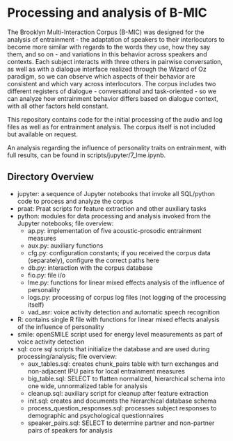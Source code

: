 # Processing and analysis of B-MIC

The Brooklyn Multi-Interaction Corpus (B-MIC) was designed for the analysis of entrainment - the adaptation of speakers to their interlocutors to become more similar with regards to the words they use, how they say them, and so on - and variations in this behavior across speakers and contexts. Each subject interacts with three others in pairwise conversation, as well as with a dialogue interface realized through the Wizard of Oz paradigm, so we can observe which aspects of their behavior are consistent and which vary across interlocutors. The corpus includes two different registers of dialogue - conversational and task-oriented - so we can analyze how entrainment behavior differs based on dialogue context, with all other factors held constant.

This repository contains code for the initial processing of the audio and log files as well as for entrainment analysis. The corpus itself is not included but available on request. 

An analysis regarding the influence of personality traits on entrainment, with full results, can be found in scripts/jupyter/7_lme.ipynb.

## Directory Overview

<ul>
    <li>jupyter: a sequence of Jupyter notebooks that invoke all SQL/python code to process and analyze the corpus</li>
    <li>praat: Praat scripts for feature extraction and other auxiliary tasks</li>
    <li>python: modules for data processing and analysis invoked from the Jupyter notebooks; file overview:
        <ul>
            <li>ap.py: implementation of five acoustic-prosodic entrainment measures</li>
            <li>aux.py: auxiliary functions</li>
            <li>cfg.py: configuration constants; if you received the corpus data (separately), configure the correct paths here</li>
            <li>db.py: interaction with the corpus database</li>
            <li>fio.py: file i/o</li>
            <li>lme.py: functions for linear mixed effects analysis of the influence of personality</li>
            <li>logs.py: processing of corpus log files (not logging of the processing itself)</li>
            <li>vad_asr: voice activity detection and automatic speech recognition</li>
        </ul>
    </li>
    <li>R: contains single R file with functions for linear mixed effects analysis of the influence of personality</li>
    <li>smile: openSMILE script used for energy level measurements as part of voice activity detection</li>
    <li>sql: core sql scripts that initialize the database and are used during processing/analysis; file overview:
        <ul>
            <li>aux_tables.sql: creates chunk_pairs table with turn exchanges and non-adjacent IPU pairs for local entrainment measures</li>
            <li>big_table.sql: SELECT to flatten normalized, hierarchical schema into one wide, unnormalized table for analysis</li>
            <li>cleanup.sql: auxiliary script for cleanup after feature extraction</li>
            <li>init.sql: creates and documents the hierarchical database schema</li>
            <li>process_question_responses.sql: processes subject responses to demographic and psychological questionnaires</li>
            <li>speaker_pairs.sql: SELECT to determine partner and non-partner pairs of speakers for analysis</li>
        </ul>
    </li>
</ul>
